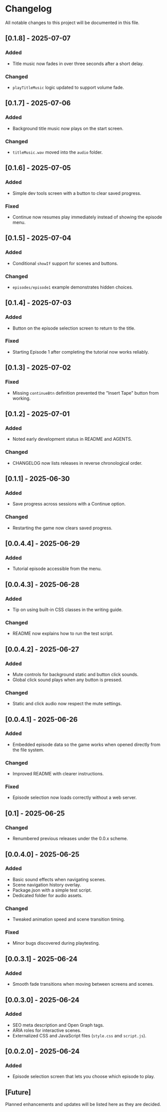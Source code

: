 # Changelog

All notable changes to this project will be documented in this file.
## [0.1.8] - 2025-07-07
### Added
- Title music now fades in over three seconds after a short delay.
### Changed
- `playTitleMusic` logic updated to support volume fade.
## [0.1.7] - 2025-07-06
### Added
- Background title music now plays on the start screen.
### Changed
- `titleMusic.wav` moved into the `audio` folder.
## [0.1.6] - 2025-07-05
### Added
- Simple dev tools screen with a button to clear saved progress.
### Fixed
- Continue now resumes play immediately instead of showing the episode menu.
## [0.1.5] - 2025-07-04
### Added
- Conditional `showIf` support for scenes and buttons.
### Changed
- `episodes/episode1` example demonstrates hidden choices.
## [0.1.4] - 2025-07-03
### Added
- Button on the episode selection screen to return to the title.
### Fixed
- Starting Episode 1 after completing the tutorial now works reliably.
## [0.1.3] - 2025-07-02
### Fixed
- Missing `continueBtn` definition prevented the "Insert Tape" button from working.
## [0.1.2] - 2025-07-01
### Added
- Noted early development status in README and AGENTS.
### Changed
- CHANGELOG now lists releases in reverse chronological order.

## [0.1.1] - 2025-06-30
### Added
- Save progress across sessions with a Continue option.
### Changed
- Restarting the game now clears saved progress.

## [0.0.4.4] - 2025-06-29
### Added
- Tutorial episode accessible from the menu.

## [0.0.4.3] - 2025-06-28
### Added
- Tip on using built-in CSS classes in the writing guide.
### Changed
- README now explains how to run the test script.

## [0.0.4.2] - 2025-06-27
### Added
- Mute controls for background static and button click sounds.
- Global click sound plays when any button is pressed.
### Changed
- Static and click audio now respect the mute settings.

## [0.0.4.1] - 2025-06-26
### Added
- Embedded episode data so the game works when opened directly from the file system.
### Changed
- Improved README with clearer instructions.
### Fixed
- Episode selection now loads correctly without a web server.

## [0.1] - 2025-06-25
### Changed
- Renumbered previous releases under the 0.0.x scheme.

## [0.0.4.0] - 2025-06-25
### Added
- Basic sound effects when navigating scenes.
- Scene navigation history overlay.
- Package.json with a simple test script.
- Dedicated folder for audio assets.
### Changed
- Tweaked animation speed and scene transition timing.
### Fixed
- Minor bugs discovered during playtesting.

## [0.0.3.1] - 2025-06-24
### Added
- Smooth fade transitions when moving between screens and scenes.

## [0.0.3.0] - 2025-06-24
### Added
- SEO meta description and Open Graph tags.
- ARIA roles for interactive scenes.
- Externalized CSS and JavaScript files (`style.css` and `script.js`).

## [0.0.2.0] - 2025-06-24
### Added
- Episode selection screen that lets you choose which episode to play.

## [Future]
Planned enhancements and updates will be listed here as they are decided.
